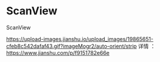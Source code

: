 # ScanView
ScanView

https://upload-images.jianshu.io/upload_images/19865651-cfeb8c542dafaf43.gif?imageMogr2/auto-orient/strip
详情 ：https://www.jianshu.com/p/f9151782e66e
